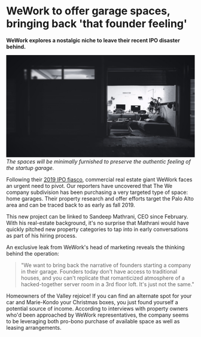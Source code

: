 # WeWork to offer garage spaces, bringing back 'that founder feeling'

**WeWork explores a nostalgic niche to leave their recent IPO disaster behind.**

![a door is opened on a garage which has been converted into an office](open-garage-door-converted-to-office.jpg)
*The spaces will be minimally furnished to preserve the authentic feeling of the startup garage.*

Following their [2019 IPO fiasco](https://www.forbes.com/sites/greatspeculations/2019/08/27/wework-is-the-most-ridiculous-ipo-of-2019/#646b9ccb1ad6), commercial real estate giant WeWork faces an urgent need to pivot. Our reporters have uncovered that The We company subdivision has been purchasing a very targeted type of space: home garages. Their property research and offer efforts target the Palo Alto area and can be traced back to as early as fall 2019. 

This new project can be linked to Sandeep Mathrani, CEO since February. With his real-estate background, it's no surprise that Mathrani would have quickly pitched new property categories to tap into in early conversations as part of his hiring process. 

An exclusive leak from WeWork's head of marketing reveals the thinking behind the operation: 

> "We want to bring back the narrative of founders starting a company in their garage. Founders today don't have access to traditional houses, and you can't replicate that romanticized atmosphere of a hacked-together server room in a 3rd floor loft. It's just not the same."

Homeowners of the Valley rejoice! If you can find an alternate spot for your car and Marie-Kondo your Christmas boxes, you just found yourself a potential source of income. According to interviews with property owners who'd been approached by WeWork representatives, the company seems to be leveraging both pro-bono purchase of available space as well as leasing arrangements. 
